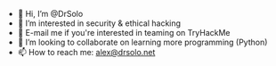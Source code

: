- 👋 Hi, I’m @DrSolo
- 👀 I’m interested in security & ethical hacking
- 🌱 E-mail me if you're interested in teaming on TryHackMe
- 💞️ I’m looking to collaborate on learning more programming (Python)
- 📫 How to reach me: alex@drsolo.net

<!---
DrSolo/DrSolo is a ✨ special ✨ repository because its `README.md` (this file) appears on your GitHub profile.
You can click the Preview link to take a look at your changes.
--->
